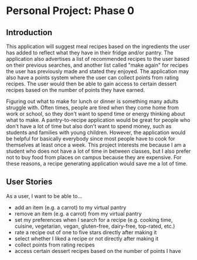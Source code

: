# Personal Project: Phase 0

## Introduction

This application will suggest meal recipes based on the ingredients 
the user has added to reflect what they have in their fridge and/or pantry. 
The application also advertises a list of recommended recipes to the user 
based on their previous searches, and another list called "make again"
for recipes the user has previously made and stated they enjoyed. The application may also
have a points system where the user can collect points from rating recipes.
The user would then be able to gain access to certain dessert recipes 
based on the number of points they have earned.

Figuring out what to make for lunch or dinner is something many adults 
struggle with. Often times, people are tired when they come home from work or school, 
so they don't want to spend time or energy thinking about what to make.
A pantry-to-recipe application would be great for people who don't have a lot of time
but also don't want to spend money, such as students and families with young children.
However, the application would be helpful for basically everybody since most people have 
to cook for themselves at least once a week. This project interests me because
I am a student who does not have a lot of time in between classes, but I also prefer not 
to buy food from places on campus because they are expensive. For these reasons, a recipe
generating application would save me a lot of time.



## User Stories


As a user, I want to be able to...

- add an item (e.g. a carrot) to my virtual pantry
- remove an item (e.g. a carrot) from my virtual pantry
- set my preferences when I search for a recipe (e.g. cooking time, 
cuisine, vegetarian, vegan, gluten-free, dairy-free, top-rated, etc.)
- rate a recipe out of one to five stars directly after making it 
- select whether I liked a recipe or not directly after making it
- collect points from rating recipes
- access certain dessert recipes based on the number of points I have 
